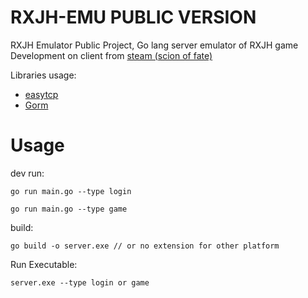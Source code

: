 # RXJH-EMU PUBLIC VERSION
RXJH Emulator Public Project, Go lang server emulator of RXJH game
Development on client from [steam (scion of fate)](https://store.steampowered.com/app/747970/Scions_of_Fate/)

Libraries usage:
 - [easytcp](https://github.com/DarthPestilane/easytcp)
 - [Gorm](https://gorm.io/)
 
# Usage

dev run:

```
go run main.go --type login
```

```
go run main.go --type game
```

build:
```
go build -o server.exe // or no extension for other platform
```

Run Executable:

```
server.exe --type login or game
```
